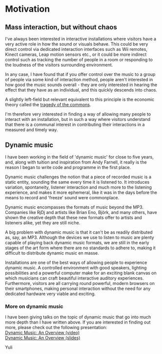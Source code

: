 # Motivation
## Mass interaction, but without chaos
I've always been interested in interactive installations where visitors have a very active role in how the sound or visuals behave. This could be very direct control via dedicated interaction interfaces such as Wii remotes, Kinect cameras, Leap motion sensors etc., or it could be more indirect control such as tracking the number of people in a room or responding to the loudness of the visitors surrounding environment.  

In any case, I have found that if you offer control over the music to a group of people via some kind of interaction method, people aren't interested in how good the music sounds overall - they are only interested in hearing the effect that they have as an individual, and this quickly descends into chaos.  

A slightly left-field but relevant equivalent to this principle is the economic theory called the [tragedy of the commons](http://en.wikipedia.org/wiki/Tragedy_of_the_commons).

I'm therefore very interested in finding a way of allowing many people to interact with an installation, but in such a way where visitors understand that there is a communal interest in contributing their interactions in a measured and timely way.

## Dynamic music
I have been working in the field of 'dynamic music' for close to five years, and, along with tuition and inspiration from Andy Farnell, it really is the reason I began to write code and programme in the first place.  

Dynamic music challenges the notion that a piece of recorded music is a static entity, sounding the same every time it is listened to. It introduces variation, spontaneity, listener interaction and much more to the listening experience, and makes it more ephemeral, like it was in the days before the means to record and 'freeze' sound were commonplace.  

Dynamic music encompasses the formats of music beyond the MP3. Companies like RjDj and artists like Brian Eno, Björk, and many others, have shown the creative depth that these new formats offer to artists and listeners alike, yet they are still niche.  

A big problem with dynamic music is that it can't be as readily distributed as, say, an MP3. Although the devices we use to listen to music are plenty capable of playing back dynamic music formats, we are still in the early stages of the art form where there are no standards to adhere to, making it difficult to distribute dynamic music en masse.  

Installations are one of the best ways of allowing people to experience dynamic music. A controlled environment with good speakers, lighting possibilities and a powerful computer make for an exciting blank canvas on which musicians can craft beautiful interactive auditory experiences. Furthermore, visitors are all carrying round powerful, modern browsers on their smartphones, making personal interaction without the need for any dedicated hardware very viable and exciting.

### More on dynamic music
I have been giving talks on the topic of dynamic music that go into much more depth than I have written above. If you are interested in finding out more, please check out the following presentation:  
[Dynamic Music: An Overview (video)](http://vimeo.com/63872410)  
[Dynamic Music: An Overview (slides)](http://www.slideshare.net/slideshow/embed_code/31441526)  

Yuli